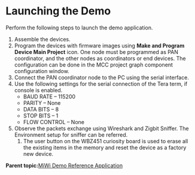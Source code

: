 # Launching the Demo

Perform the following steps to launch the demo application.

1.  Assemble the devices.
2.  Program the devices with firmware images using **Make and Program Device Main Project** icon. One node must be programmed as PAN coordinator, and the other nodes as coordinators or end devices. The configuration can be done in the MCC project graph component configuration window.
3.  Connect the PAN coordinator node to the PC using the serial interface.
4.  Use the following settings for the serial connection of the Tera term, if console is enabled.
    -   BAUD RATE – 115200
    -   PARITY – None
    -   DATA BITS – 8
    -   STOP BITS – 1
    -   FLOW CONTROL – None
5.  Observe the packets exchange using Wireshark and Zigbit Sniffer. The Environment setup for sniffer can be referred.
    1.  The user button on the WBZ451 curiosity board is used to erase all the existing items in the memory and reset the device as a factory new device.

**Parent topic:**[MiWi Demo Reference Application](GUID-32628D58-8B41-490F-8DA4-520C34856980.md)

